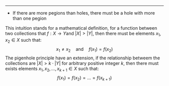 -----
- If there are more pegions than holes, there must be a hole with more than one pegion

This intuition stands for a mathematical definition, for a function between two collections that $f:X \rightarrow Y$and $|X| > |Y|$, then there must be elements $x_{1}, x_{2} \in X$ such that:
$$x_{1} \neq x_{2} \quad \text{and}\quad f(x_{1}) = f(x_{2})$$
The pigenhole principle have an extension, if the relationship betweem the collections are $|X| > k  \cdot|Y|$ for arbitrary positive integer $k$, then there must exists elements $x_{1},x_{2},\dots,x_{k+1} \in X$ such that:
$$f(x_{1}) = f(x_{2}) = \dots=f(x_{k+1})$$
